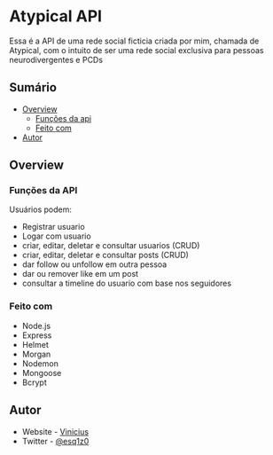 # Atypical API

Essa é a API de uma rede social ficticia criada por mim, chamada de Atypical, com o intuito de ser uma rede social exclusiva para pessoas neurodivergentes e PCDs

## Sumário

- [Overview](#overview)
  - [Funções da api](#funções-da-API)
  - [Feito com](#feito-com)
- [Autor](#autor)


## Overview

### Funções da API

Usuários podem:

- Registrar usuario
- Logar com usuario
- criar, editar, deletar e consultar usuarios (CRUD)
- criar, editar, deletar e consultar posts (CRUD)
- dar follow ou unfollow em outra pessoa
- dar ou remover like em um post
- consultar a timeline do usuario com base nos seguidores


### Feito com

- Node.js
- Express
- Helmet
- Morgan
- Nodemon
- Mongoose
- Bcrypt


## Autor

- Website - [Vinicius](https://ut0p1c.github.io)
- Twitter - [@esq1z0](https://www.twitter.com/esq1z0)
